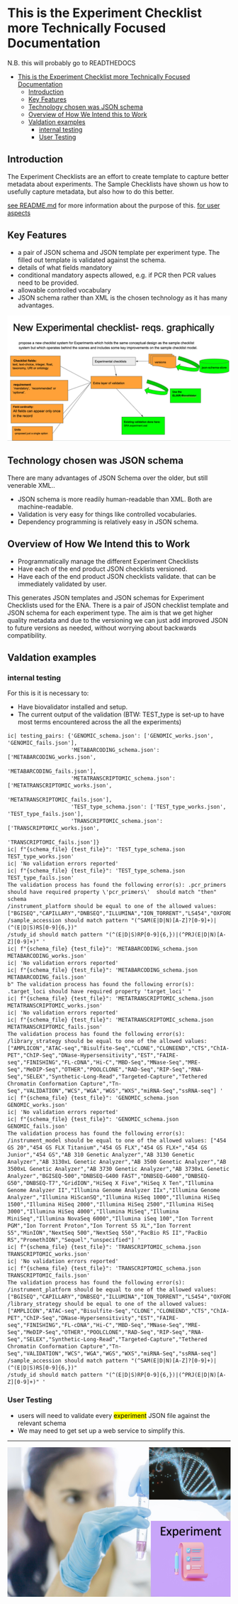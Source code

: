# This is the Experiment Checklist more Technically Focused Documentation

N.B. this will probably go to READTHEDOCS

<!-- TOC -->
* [This is the Experiment Checklist more Technically Focused Documentation](#this-is-the-experiment-checklist-more-technically-focused-documentation)
  * [Introduction](#introduction)
  * [Key Features](#key-features)
  * [Technology chosen was JSON schema](#technology-chosen-was-json-schema)
  * [Overview of How We Intend this to Work](#overview-of-how-we-intend-this-to-work)
  * [Valdation examples](#valdation-examples)
    * [internal testing](#internal-testing)
    * [User Testing](#user-testing)
<!-- TOC -->

## Introduction
The Experiment Checklists are an effort to create template to capture 
better metadata about experiments. The Sample Checklists have shown us how to usefully 
capture metadata, but also how to do this better.

[see README.md](../README.md) for more information about the purpose of this.
[for user aspects](ExperimentChecklistUserDoc.md)

## Key Features
* a pair of JSON schema and JSON template per experiment type. The filled out template is validated against the schema. 
* details of what fields mandatory 
* conditional mandatory aspects allowed, e.g. if PCR then PCR values need to be provided.
* allowable controlled vocabulary 
* JSON schema rather than XML is the chosen technology as it has many advantages.

![](ExperimentChecklistGraphically.png)



## Technology chosen was JSON schema
There are many advantages of JSON Schema over the older, but still venerable XML..
* JSON schema is more readily human-readable than XML. Both are machine-readable.
* Validation is very easy for things like controlled vocabularies.
* Dependency programming is relatively easy in JSON schema.

## Overview of How We Intend this to Work

* Programmatically manage the different Experiment Checklists
* Have each of the end product JSON checklists versioned.
* Have each of the end product JSON checklists validate. that can be immediately 
validated by user.

This generates JSON templates and JSON schemas for Experiment Checklists used for the ENA. There is a pair of JSON checklist template and JSON schema for each experiment type.
The aim is that we get higher quality metadata and due to the versioning we can just 
add improved JSON to future versions as needed, without worrying about backwards compatibility. 

## Valdation examples

### internal testing
For this is it is necessary to:
* Have biovalidator installed and setup.
* The current output of the validation (BTW: TEST_type is set-up to have most terms encountered across the all the experiments)
```
ic| testing_pairs: {'GENOMIC_schema.json': ['GENOMIC_works.json', 'GENOMIC_fails.json'],
                    'METABARCODING_schema.json': ['METABARCODING_works.json',
                                                  'METABARCODING_fails.json'],
                    'METATRANSCRIPTOMIC_schema.json': ['METATRANSCRIPTOMIC_works.json',
                                                       'METATRANSCRIPTOMIC_fails.json'],
                    'TEST_type_schema.json': ['TEST_type_works.json', 'TEST_type_fails.json'],
                    'TRANSCRIPTOMIC_schema.json': ['TRANSCRIPTOMIC_works.json',
                                                   'TRANSCRIPTOMIC_fails.json']}
ic| f"{schema_file} {test_file}": 'TEST_type_schema.json TEST_type_works.json'
ic| 'No validation errors reported'
ic| f"{schema_file} {test_file}": 'TEST_type_schema.json TEST_type_fails.json'
The validation process has found the following error(s): .pcr_primers should have required property \'pcr_primers\'  should match "then" schema 
/instrument_platform should be equal to one of the allowed values: ["BGISEQ","CAPILLARY","DNBSEQ","ILLUMINA","ION_TORRENT","LS454","OXFORD_NANOPORE","PACBIO_SMRT"] 
/sample_accession should match pattern "(^SAM(E|D|N)[A-Z]?[0-9]+)|(^(E|D|S)RS[0-9]{6,})" 
/study_id should match pattern "(^(E|D|S)RP[0-9]{6,})|(^PRJ(E|D|N)[A-Z][0-9]+)" '
ic| f"{schema_file} {test_file}": 'METABARCODING_schema.json METABARCODING_works.json'
ic| 'No validation errors reported'
ic| f"{schema_file} {test_file}": 'METABARCODING_schema.json METABARCODING_fails.json'
b" The validation process has found the following error(s): .target_loci should have required property 'target_loci' "
ic| f"{schema_file} {test_file}": 'METATRANSCRIPTOMIC_schema.json METATRANSCRIPTOMIC_works.json'
ic| 'No validation errors reported'
ic| f"{schema_file} {test_file}": 'METATRANSCRIPTOMIC_schema.json METATRANSCRIPTOMIC_fails.json'
The validation process has found the following error(s): 
/library_strategy should be equal to one of the allowed values: ["AMPLICON","ATAC-seq","Bisulfite-Seq","CLONE","CLONEEND","CTS","ChIA-PET","ChIP-Seq","DNase-Hypersensitivity","EST","FAIRE-seq","FINISHING","FL-cDNA","Hi-C","MBD-Seq","MNase-Seq","MRE-Seq","MeDIP-Seq","OTHER","POOLCLONE","RAD-Seq","RIP-Seq","RNA-Seq","SELEX","Synthetic-Long-Read","Targeted-Capture","Tethered Chromatin Conformation Capture","Tn-Seq","VALIDATION","WCS","WGA","WGS","WXS","miRNA-Seq","ssRNA-seq"] '
ic| f"{schema_file} {test_file}": 'GENOMIC_schema.json GENOMIC_works.json'
ic| 'No validation errors reported'
ic| f"{schema_file} {test_file}": 'GENOMIC_schema.json GENOMIC_fails.json'
The validation process has found the following error(s): 
/instrument_model should be equal to one of the allowed values: ["454 GS 20","454 GS FLX Titanium","454 GS FLX","454 GS FLX+","454 GS Junior","454 GS","AB 310 Genetic Analyzer","AB 3130 Genetic Analyzer","AB 3130xL Genetic Analyzer","AB 3500 Genetic Analyzer","AB 3500xL Genetic Analyzer","AB 3730 Genetic Analyzer","AB 3730xL Genetic Analyzer","BGISEQ-500","DNBSEQ-G400 FAST","DNBSEQ-G400","DNBSEQ-G50","DNBSEQ-T7","GridION","HiSeq X Five","HiSeq X Ten","Illumina Genome Analyzer II","Illumina Genome Analyzer IIx","Illumina Genome Analyzer","Illumina HiScanSQ","Illumina HiSeq 1000","Illumina HiSeq 1500","Illumina HiSeq 2000","Illumina HiSeq 2500","Illumina HiSeq 3000","Illumina HiSeq 4000","Illumina MiSeq","Illumina MiniSeq","Illumina NovaSeq 6000","Illumina iSeq 100","Ion Torrent PGM","Ion Torrent Proton","Ion Torrent S5 XL","Ion Torrent S5","MinION","NextSeq 500","NextSeq 550","PacBio RS II","PacBio RS","PromethION","Sequel","unspecified"] '
ic| f"{schema_file} {test_file}": 'TRANSCRIPTOMIC_schema.json TRANSCRIPTOMIC_works.json'
ic| 'No validation errors reported'
ic| f"{schema_file} {test_file}": 'TRANSCRIPTOMIC_schema.json TRANSCRIPTOMIC_fails.json'
The validation process has found the following error(s): 
/instrument_platform should be equal to one of the allowed values: ["BGISEQ","CAPILLARY","DNBSEQ","ILLUMINA","ION_TORRENT","LS454","OXFORD_NANOPORE","PACBIO_SMRT"] 
/library_strategy should be equal to one of the allowed values: ["AMPLICON","ATAC-seq","Bisulfite-Seq","CLONE","CLONEEND","CTS","ChIA-PET","ChIP-Seq","DNase-Hypersensitivity","EST","FAIRE-seq","FINISHING","FL-cDNA","Hi-C","MBD-Seq","MNase-Seq","MRE-Seq","MeDIP-Seq","OTHER","POOLCLONE","RAD-Seq","RIP-Seq","RNA-Seq","SELEX","Synthetic-Long-Read","Targeted-Capture","Tethered Chromatin Conformation Capture","Tn-Seq","VALIDATION","WCS","WGA","WGS","WXS","miRNA-Seq","ssRNA-seq"] 
/sample_accession should match pattern "(^SAM(E|D|N)[A-Z]?[0-9]+)|(^(E|D|S)RS[0-9]{6,})" 
/study_id should match pattern "(^(E|D|S)RP[0-9]{6,})|(^PRJ(E|D|N)[A-Z][0-9]+)" '
```
### User Testing
* users will need to validate every <mark>experiment</mark> JSON file against the relevant schema
* We may need to get set up a web service to simplify this.

***
![](ExptChecklistpng.png)